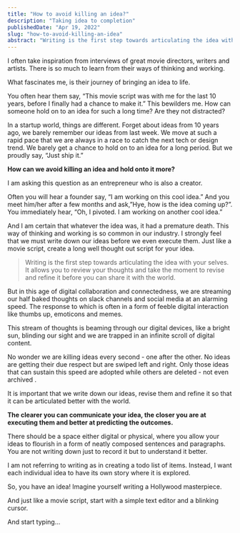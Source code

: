 ```yaml
---
title: "How to avoid killing an idea?"
description: "Taking idea to completion"
publishedDate: "Apr 19, 2022"
slug: "how-to-avoid-killing-an-idea"
abstract: "Writing is the first step towards articulating the idea with your selves. It allows you to review your thoughts and take the moment to revise and refine it before you can share it with the world."
---
```


I often take inspiration from interviews of great movie directors, writers and artists. There is so much to learn from their ways of thinking and working.

What fascinates me, is their journey of bringing an idea to life.

You often hear them say, “This movie script was with me for the last 10 years, before I finally had a chance to make it.” This bewilders me. How can someone hold on to an idea for such a long time? Are they not distracted?

In a startup world, things are different. Forget about ideas from 10 years ago, we barely remember our ideas from last week. We move at such a rapid pace that we are always in a race to catch the next tech or design trend. We barely get a chance to hold on to an idea for a long period. But we proudly say, “Just ship it.”

**How can we avoid killing an idea and hold onto it more?**

I am asking this question as an entrepreneur who is also a creator.

Often you will hear a founder say, “I am working on this cool idea.” And you meet him/her after a few months and ask,”Hye, how is the idea coming up?”. You immediately hear, “Oh, I pivoted. I am working on another cool idea.”

And I am certain that whatever the idea was, it had a premature death. This way of thinking and working is so common in our industry. I strongly feel that we must write down our ideas before we even execute them. Just like a movie script, create a long well thought out script for your idea.

> Writing is the first step towards articulating the idea with your selves. It allows you to review your thoughts and take the moment to revise and refine it before you can share it with the world.

But in this age of digital collaboration and connectedness, we are streaming our half baked thoughts on slack channels and social media at an alarming speed. The response to which is often in a form of feeble digital interaction like thumbs up, emoticons and memes.

This stream of thoughts is beaming through our digital devices, like a bright sun, blinding our sight and we are trapped in an infinite scroll of digital content.

No wonder we are killing ideas every second - one after the other. No ideas are getting their due respect but are swiped left and right. Only those ideas that can sustain this speed are adopted while others are deleted - not even archived .

It is important that we write down our ideas, revise them and refine it so that it can be articulated better with the world.

**‍The clearer you can communicate your idea, the closer you are at executing them and better at predicting the outcomes.**

There should be a space either digital or physical, where you allow your ideas to flourish in a form of neatly composed sentences and paragraphs. You are not writing down just to record it but to understand it better.

I am not referring to writing as in creating a todo list of items. Instead, I want each individual idea to have its own story where it is explored.

So, you have an idea! Imagine yourself writing a Hollywood masterpiece.

And just like a movie script, start with a simple text editor and a blinking cursor.

And start typing…
